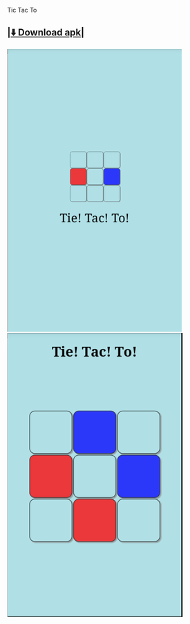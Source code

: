 Tic Tac To

|[:arrow_down: Download apk](https://github.com/rajeshmule/Tie-Tac-To/blob/master/bin/Tie-Tac-To.apk?raw=true)|
--------------------------------------------------------------------------------------------------------------

![alt tag](https://github.com/rajeshmule/Tie-Tac-To/blob/master/assets/Tie1.png)
![alt tag](https://github.com/rajeshmule/Tie-Tac-To/blob/master/assets/tie2.png)
